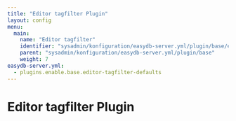 ```yaml
---
title: "Editor tagfilter Plugin"
layout: config
menu:
  main:
    name: "Editor tagfilter"
    identifier: "sysadmin/konfiguration/easydb-server.yml/plugin/base/editor-tagfilter"
    parent: "sysadmin/konfiguration/easydb-server.yml/plugin/base"
    weight: 7
easydb-server.yml:
  - plugins.enable.base.editor-tagfilter-defaults
---
```

# Editor tagfilter Plugin